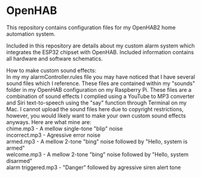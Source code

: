# OpenHAB
This repository contains configuration files for my OpenHAB2 home automation system.

Included in this repository are details about my custom alarm system which integrates the ESP32 chipset with OpenHAB.  Included information contains all hardware and software schematics.  
  
  
  
How to make custom sound effects:  
In my my alarmController.rules file you may have noticed that I have several sound files which I reference.  These files are contained within my "sounds" folder in my OpenHAB configuration on my Raspberry Pi.  These files are a combination of sound effects I complied using a YouTube to MP3 converter and Siri text-to-speech using the "say" function through Terminal on my Mac.  I cannot upload the sound files here due to copyright restrictions, however, you would likely want to make your own custom sound effects anyways.  Here are what mine are:  
chime.mp3 - A mellow single-tone "blip" noise  
incorrect.mp3 - Agressive error noise  
armed.mp3 - A mellow 2-tone "bing" noise followed by "Hello, system is armed"  
welcome.mp3 - A mellow 2-tone "bing" noise followed by "Hello, system disarmed"  
alarm triggered.mp3 - "Danger" followed by agressive siren alert tone  
